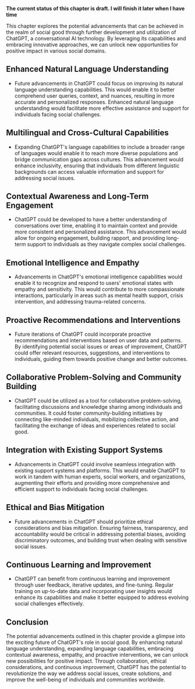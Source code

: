 **The current status of this chapter is draft. I will finish it later when I have time**

This chapter explores the potential advancements that can be achieved in the realm of social good through further development and utilization of ChatGPT, a conversational AI technology. By leveraging its capabilities and embracing innovative approaches, we can unlock new opportunities for positive impact in various social domains.

Enhanced Natural Language Understanding
---------------------------------------

* Future advancements in ChatGPT could focus on improving its natural language understanding capabilities. This would enable it to better comprehend user queries, context, and nuances, resulting in more accurate and personalized responses. Enhanced natural language understanding would facilitate more effective assistance and support for individuals facing social challenges.

Multilingual and Cross-Cultural Capabilities
--------------------------------------------

* Expanding ChatGPT's language capabilities to include a broader range of languages would enable it to reach more diverse populations and bridge communication gaps across cultures. This advancement would enhance inclusivity, ensuring that individuals from different linguistic backgrounds can access valuable information and support for addressing social issues.

Contextual Awareness and Long-Term Engagement
---------------------------------------------

* ChatGPT could be developed to have a better understanding of conversations over time, enabling it to maintain context and provide more consistent and personalized assistance. This advancement would allow for ongoing engagement, building rapport, and providing long-term support to individuals as they navigate complex social challenges.

Emotional Intelligence and Empathy
----------------------------------

* Advancements in ChatGPT's emotional intelligence capabilities would enable it to recognize and respond to users' emotional states with empathy and sensitivity. This would contribute to more compassionate interactions, particularly in areas such as mental health support, crisis intervention, and addressing trauma-related concerns.

Proactive Recommendations and Interventions
-------------------------------------------

* Future iterations of ChatGPT could incorporate proactive recommendations and interventions based on user data and patterns. By identifying potential social issues or areas of improvement, ChatGPT could offer relevant resources, suggestions, and interventions to individuals, guiding them towards positive change and better outcomes.

Collaborative Problem-Solving and Community Building
----------------------------------------------------

* ChatGPT could be utilized as a tool for collaborative problem-solving, facilitating discussions and knowledge sharing among individuals and communities. It could foster community-building initiatives by connecting like-minded individuals, mobilizing collective action, and facilitating the exchange of ideas and experiences related to social good.

Integration with Existing Support Systems
-----------------------------------------

* Advancements in ChatGPT could involve seamless integration with existing support systems and platforms. This would enable ChatGPT to work in tandem with human experts, social workers, and organizations, augmenting their efforts and providing more comprehensive and efficient support to individuals facing social challenges.

Ethical and Bias Mitigation
---------------------------

* Future advancements in ChatGPT should prioritize ethical considerations and bias mitigation. Ensuring fairness, transparency, and accountability would be critical in addressing potential biases, avoiding discriminatory outcomes, and building trust when dealing with sensitive social issues.

Continuous Learning and Improvement
-----------------------------------

* ChatGPT can benefit from continuous learning and improvement through user feedback, iterative updates, and fine-tuning. Regular training on up-to-date data and incorporating user insights would enhance its capabilities and make it better equipped to address evolving social challenges effectively.

Conclusion
----------

The potential advancements outlined in this chapter provide a glimpse into the exciting future of ChatGPT's role in social good. By enhancing natural language understanding, expanding language capabilities, embracing contextual awareness, empathy, and proactive interventions, we can unlock new possibilities for positive impact. Through collaboration, ethical considerations, and continuous improvement, ChatGPT has the potential to revolutionize the way we address social issues, create solutions, and improve the well-being of individuals and communities worldwide.
